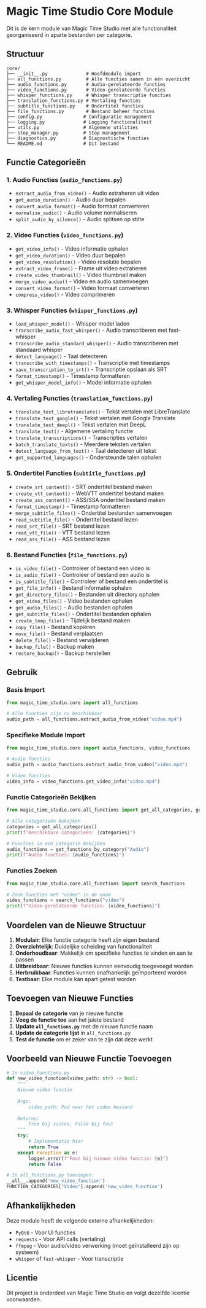 # Magic Time Studio Core Module

Dit is de kern module van Magic Time Studio met alle functionaliteit georganiseerd in aparte bestanden per categorie.

## Structuur

```
core/
├── __init__.py              # Hoofdmodule import
├── all_functions.py         # Alle functies samen in één overzicht
├── audio_functions.py       # Audio-gerelateerde functies
├── video_functions.py       # Video-gerelateerde functies
├── whisper_functions.py     # Whisper transcriptie functies
├── translation_functions.py # Vertaling functies
├── subtitle_functions.py    # Ondertitel functies
├── file_functions.py        # Bestand beheer functies
├── config.py               # Configuratie management
├── logging.py              # Logging functionaliteit
├── utils.py                # Algemene utilities
├── stop_manager.py         # Stop management
├── diagnostics.py          # Diagnostische functies
└── README.md               # Dit bestand
```

## Functie Categorieën

### 1. Audio Functies (`audio_functions.py`)
- `extract_audio_from_video()` - Audio extraheren uit video
- `get_audio_duration()` - Audio duur bepalen
- `convert_audio_format()` - Audio formaat converteren
- `normalize_audio()` - Audio volume normaliseren
- `split_audio_by_silence()` - Audio splitsen op stilte

### 2. Video Functies (`video_functions.py`)
- `get_video_info()` - Video informatie ophalen
- `get_video_duration()` - Video duur bepalen
- `get_video_resolution()` - Video resolutie bepalen
- `extract_video_frame()` - Frame uit video extraheren
- `create_video_thumbnail()` - Video thumbnail maken
- `merge_video_audio()` - Video en audio samenvoegen
- `convert_video_format()` - Video formaat converteren
- `compress_video()` - Video comprimeren

### 3. Whisper Functies (`whisper_functions.py`)
- `load_whisper_model()` - Whisper model laden
- `transcribe_audio_fast_whisper()` - Audio transcriberen met fast-whisper
- `transcribe_audio_standard_whisper()` - Audio transcriberen met standaard whisper
- `detect_language()` - Taal detecteren
- `transcribe_with_timestamps()` - Transcriptie met timestamps
- `save_transcription_to_srt()` - Transcriptie opslaan als SRT
- `format_timestamp()` - Timestamp formatteren
- `get_whisper_model_info()` - Model informatie ophalen

### 4. Vertaling Functies (`translation_functions.py`)
- `translate_text_libretranslate()` - Tekst vertalen met LibreTranslate
- `translate_text_google()` - Tekst vertalen met Google Translate
- `translate_text_deepl()` - Tekst vertalen met DeepL
- `translate_text()` - Algemene vertaling functie
- `translate_transcriptions()` - Transcripties vertalen
- `batch_translate_texts()` - Meerdere teksten vertalen
- `detect_language_from_text()` - Taal detecteren uit tekst
- `get_supported_languages()` - Ondersteunde talen ophalen

### 5. Ondertitel Functies (`subtitle_functions.py`)
- `create_srt_content()` - SRT ondertitel bestand maken
- `create_vtt_content()` - WebVTT ondertitel bestand maken
- `create_ass_content()` - ASS/SSA ondertitel bestand maken
- `format_timestamp()` - Timestamp formatteren
- `merge_subtitle_files()` - Ondertitel bestanden samenvoegen
- `read_subtitle_file()` - Ondertitel bestand lezen
- `read_srt_file()` - SRT bestand lezen
- `read_vtt_file()` - VTT bestand lezen
- `read_ass_file()` - ASS bestand lezen

### 6. Bestand Functies (`file_functions.py`)
- `is_video_file()` - Controleer of bestand een video is
- `is_audio_file()` - Controleer of bestand een audio is
- `is_subtitle_file()` - Controleer of bestand een ondertitel is
- `get_file_info()` - Bestand informatie ophalen
- `get_directory_files()` - Bestanden uit directory ophalen
- `get_video_files()` - Video bestanden ophalen
- `get_audio_files()` - Audio bestanden ophalen
- `get_subtitle_files()` - Ondertitel bestanden ophalen
- `create_temp_file()` - Tijdelijk bestand maken
- `copy_file()` - Bestand kopiëren
- `move_file()` - Bestand verplaatsen
- `delete_file()` - Bestand verwijderen
- `backup_file()` - Backup maken
- `restore_backup()` - Backup herstellen

## Gebruik

### Basis Import
```python
from magic_time_studio.core import all_functions

# Alle functies zijn nu beschikbaar
audio_path = all_functions.extract_audio_from_video("video.mp4")
```

### Specifieke Module Import
```python
from magic_time_studio.core import audio_functions, video_functions

# Audio functies
audio_path = audio_functions.extract_audio_from_video("video.mp4")

# Video functies
video_info = video_functions.get_video_info("video.mp4")
```

### Functie Categorieën Bekijken
```python
from magic_time_studio.core.all_functions import get_all_categories, get_functions_by_category

# Alle categorieën bekijken
categories = get_all_categories()
print(f"Beschikbare categorieën: {categories}")

# Functies in een categorie bekijken
audio_functions = get_functions_by_category("Audio")
print(f"Audio functies: {audio_functions}")
```

### Functies Zoeken
```python
from magic_time_studio.core.all_functions import search_functions

# Zoek functies met "video" in de naam
video_functions = search_functions("video")
print(f"Video-gerelateerde functies: {video_functions}")
```

## Voordelen van de Nieuwe Structuur

1. **Modulair**: Elke functie categorie heeft zijn eigen bestand
2. **Overzichtelijk**: Duidelijke scheiding van functionaliteit
3. **Onderhoudbaar**: Makkelijk om specifieke functies te vinden en aan te passen
4. **Uitbreidbaar**: Nieuwe functies kunnen eenvoudig toegevoegd worden
5. **Herbruikbaar**: Functies kunnen onafhankelijk geïmporteerd worden
6. **Testbaar**: Elke module kan apart getest worden

## Toevoegen van Nieuwe Functies

1. **Bepaal de categorie** van je nieuwe functie
2. **Voeg de functie toe** aan het juiste bestand
3. **Update `all_functions.py`** met de nieuwe functie naam
4. **Update de categorie lijst** in `all_functions.py`
5. **Test de functie** om er zeker van te zijn dat deze werkt

## Voorbeeld van Nieuwe Functie Toevoegen

```python
# In video_functions.py
def new_video_function(video_path: str) -> bool:
    """
    Nieuwe video functie
    
    Args:
        video_path: Pad naar het video bestand
    
    Returns:
        True bij succes, False bij fout
    """
    try:
        # Implementatie hier
        return True
    except Exception as e:
        logger.error(f"Fout bij nieuwe video functie: {e}")
        return False

# In all_functions.py toevoegen:
__all__.append('new_video_function')
FUNCTION_CATEGORIES["Video"].append('new_video_function')
```

## Afhankelijkheden

Deze module heeft de volgende externe afhankelijkheden:
- `PyQt6` - Voor UI functies
- `requests` - Voor API calls (vertaling)
- `ffmpeg` - Voor audio/video verwerking (moet geïnstalleerd zijn op systeem)
- `whisper` of `fast-whisper` - Voor transcriptie

## Licentie

Dit project is onderdeel van Magic Time Studio en volgt dezelfde licentie voorwaarden.
